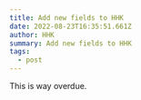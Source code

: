 ```yaml
---
title: Add new fields to HHK
date: 2022-08-23T16:35:51.661Z
author: HHK
summary: Add new fields to HHK
tags:
  - post
---
```

This is way overdue.